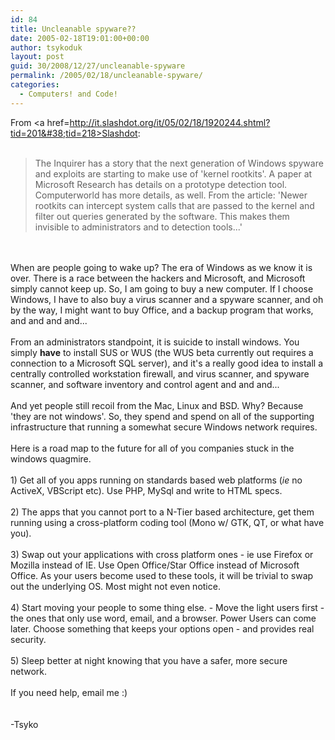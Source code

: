 ```yaml
---
id: 84
title: Uncleanable spyware??
date: 2005-02-18T19:01:00+00:00
author: tsykoduk
layout: post
guid: 30/2008/12/27/uncleanable-spyware
permalink: /2005/02/18/uncleanable-spyware/
categories:
  - Computers! and Code!
---
```

From <a href=http://it.slashdot.org/it/05/02/18/1920244.shtml?tid=201&#38;tid=218>Slashdot</a>:<br /><br /><blockquote>The Inquirer has a story that the next generation of Windows spyware and exploits are starting to make use of 'kernel rootkits'. A paper at Microsoft Research has details on a prototype detection tool. Computerworld has more details, as well. From the article: 'Newer rootkits can intercept system calls that are passed to the kernel and filter out queries generated by the software. This makes them invisible to administrators and to detection tools...'</blockquote><br /><br />When are people going to wake up? The era of Windows as we know it is over. There is a race between the hackers and Microsoft, and Microsoft simply cannot keep up. So, I am going to buy a new computer. If I choose Windows, I have to also buy a virus scanner and a spyware scanner, and oh by the way, I might want to buy Office, and a backup program that works, and and and and...<br /><br />From an administrators standpoint, it is suicide to install windows. You simply <b>have</b> to install <span class="caps">SUS</span> or <span class="caps">WUS</span> (the <span class="caps">WUS</span> beta currently out requires a connection to a Microsoft <span class="caps">SQL</span> server), and it's a really good idea to install a centrally controlled workstation firewall, and virus scanner, and spyware scanner, and software inventory and control agent and and and...<br /><br />And yet people still recoil from the Mac, Linux and <span class="caps">BSD</span>. Why? Because 'they are not windows'. So, they spend and spend on all of the supporting infrastructure that running a somewhat secure Windows network requires.<br /><br />Here is a road map to the future for all of you companies stuck in the windows quagmire.<br /><br />1) Get all of you apps running on standards based web platforms (<i>ie</i> no ActiveX, VBScript etc). Use <span class="caps">PHP</span>, MySql and write to <span class="caps">HTML</span> specs.<br /><br />2) The apps that you cannot port to a N-Tier based architecture, get them running using a cross-platform coding tool (Mono w/ <span class="caps">GTK</span>, QT, or what have you).<br /><br />3) Swap out your applications with cross platform ones - ie use Firefox or Mozilla instead of IE. Use Open Office/Star Office instead of Microsoft Office. As your users become used to these tools, it will be trivial to swap out the underlying OS. Most might not even notice.<br /><br />4) Start moving your people to some thing else. - Move the light users first - the ones that only use word, email, and a browser. Power Users can come later. Choose something that keeps your options open - and provides real security.<br /><br />5) Sleep better at night knowing that you have a safer, more secure network.<br /><br />If you need help, email me :)<br /><br /><br />-Tsyko